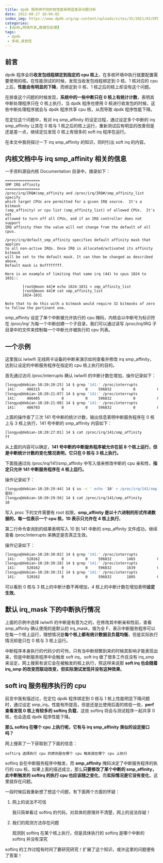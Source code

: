```yaml
---
title: dpdk 程序绑不同的核性能有明显差异问题分析
date: 2022-08-27 16:04:02
index_img: https://www.dpdk.org/wp-content/uploads/sites/35/2021/03/DPDK_logo-01-1.svg
categories:
- [dpdk,网络开发,数据包处理]
tags:
 - dpdk
 - 多核,亲核性
---
```


## 前言
dpdk 程序会将**收发包线程绑定到指定的 cpu 核上**，在多核环境中执行就要配置需要使用的核。在性能测试的时候，发现当收发包线程绑定到 0 核、1 核对应的 cpu 上后，**性能会有明显的下降**，而绑定到 0 核、1 核之后的核上却没有这个问题。

在排查这个问题的时候发现，**系统中的一些中断只在 0 核上有统计计数**，表明其中断处理程序只在 0 核上执行，当 dpdk 程序也使用 0 核进行收发包的时候，这些中断处理程序就会与 dpdk 程序共享 cpu 核，从而导致 dpdk 程序性能下降。

在定位这个问题中，有对 irq smp_affinity 的设定过程，通过设定多个中断的 irq smp_affinity 让其在 0 核与 1 核之后的核上运行，重新测试后有明显的改善但是还是差一点，继续定位发现 0 核上有很多的 soft irq 程序在运行。

在本文中我将探讨一下 irq smp_affinity 的知识，同时引出 soft irq 的内容。

## 内核文档中与 irq smp_affinity 相关的信息
一手资料源自内核 Documentation 目录中，摘录如下：

```manual
================
SMP IRQ affinity
================
/proc/irq/IRQ#/smp_affinity and /proc/irq/IRQ#/smp_affinity_list specify
which target CPUs are permitted for a given IRQ source.  It's a bitmask
(smp_affinity) or cpu list (smp_affinity_list) of allowed CPUs.  It's not
allowed to turn off all CPUs, and if an IRQ controller does not support
IRQ affinity then the value will not change from the default of all cpus.

/proc/irq/default_smp_affinity specifies default affinity mask that applies
to all non-active IRQs. Once IRQ is allocated/activated its affinity bitmask
will be set to the default mask. It can then be changed as described above.
Default mask is 0xffffffff.

Here is an example of limiting that same irq (44) to cpus 1024 to 1031::

        [root@moon 44]# echo 1024-1031 > smp_affinity_list
        [root@moon 44]# cat smp_affinity_list
        1024-1031

Note that to do this with a bitmask would require 32 bitmasks of zero
to follow the pertinent one.
```
smp_affinity 设定了单个中断被允许执行的 cpu 掩码，内核会以中断号为标识符在 /proc/irq/ 为每一个中断创建一个子目录，我们可以通过读写 /proc/irq/IRQ 子目录中的文件来控制每一个中断允许被执行的 cpu 列表。

## 一个示例
这里我以 iwlwifi 无线网卡设备的中断来演示如何查看并修改 irq smp_affinity，达到让设定的中断服务程序在指定的 cpu 核上执行的目的。

首先通过访问 /proc/interrupts 确认 iwlwifi 的中断计数在增加，操作记录如下：


```bash
[longyu@debian-10:20:20:25] 14 $ grep '141:' /proc/interrupts
 141:     486315          0          0     596832          0          0          0          0  IR-PCI-MSI 333824-edge      iwlwifi: default queue
[longyu@debian-10:20:21:07] 14 $ grep '141:' /proc/interrupts
 141:     486405          0          0     596832          0          0          0          0  IR-PCI-MSI 333824-edge      iwlwifi: default queue
[longyu@debian-10:20:21:08] 14 $ grep '141:' /proc/interrupts
 141:     486703          0          0     596832          0          0          0          0  IR-PCI-MSI 333824-edge      iwlwifi: default queue
```
上面的操作查了三次 141 号中断的统计计数，输出信息表明中断服务程序在 0 核上与 3 核上执行，141 号中断的 smp_affinity 内容如下：

```bash
[longyu@debian-10:20:27:01] 14 $ cat /proc/irq/141/smp_affinity
ff
```
从上面的内容可以确定，**141 号中断的中断服务程序被允许在前 8 个核上运行，但是中断统计计数的变化情况表明，它只在 0 核与 3 核上执行。**

下面我通过向 /proc/irq/141/smp_affinity 中写入值来修改中断的 cpu 亲和性，**指定只允许 141 中断服务程序在 4 核上运行。**

操作记录如下：
```bash
[longyu@debian-10:20:29:44] 14 $ su -c ' echo '10' > /proc/irq/141/smp_affinity'
密码：
[longyu@debian-10:20:29:56] 14 $ cat /proc/irq/141/smp_affinity
10
```
写入 proc 下的文件需要有 root 权限，**smp_affinity 是以十六进制的形式传递数据的，每一位表示一个 cpu 核，10 表示只允许在 4 核上执行**。

第二行命令查询到的结果表明写入 10 到 141 中断的 smp_affinity 文件成功，继续查看 /proc/interrupts 来确定是否真正生效。

操作记录如下：
```bash
[longyu@debian-10:20:30:02] 14 $ grep '141:' /proc/interrupts
 141:     520162          0          0     596832       1465          0          0          0  IR-PCI-MSI 333824-edge      iwlwifi: default queue
[longyu@debian-10:20:30:28] 14 $ grep '141:' /proc/interrupts
 141:     520162          0          0     596832       1639          0          0          0  IR-PCI-MSI 333824-edge      iwlwifi: default queue
[longyu@debian-10:20:30:31] 14 $ grep '141:' /proc/interrupts
 141:     520162          0          0     596832       1805          0          0          0  IR-PCI-MSI 333824-edge      iwlwifi: default queue
```
可以看到 0 核与 3 核上的中断计数不再增加，4 核上的中断计数在增加表明**设定生效**。

## 默认 irq_mask 下的中断执行情况
上面的示例中选择 iwlwifi 的中断是有意为之的，在修改其中断亲和性前，查看 smp_affinity 确认使用的是默认的 irq_mask，值为全 F，表示中断服务程序可以在每一个核上运行，理想情况是**每个核上都有统计数据且负载均衡**，但是实际执行情况却是只在 0 核与 3 核上运行。

中断程序本身执行的代码少的可怜，只有当中断频繁到来的时候其影响才能表现出来，但是中断服务程序中会触发 soft irq，soft irq 做了很多工作且没有 irq_smp 来设定，网上搜索有说它会在被触发的核上执行，照这样来说那 **soft irq 也会随着 irq_smp 的改变而联动改变，但实际测试发现并没有这种效果**。

## soft irq 服务程序执行的 cpu
前言中我有描述过，在定位 dpdk 程序绑定到 0 核与 1 核上性能明显下降问题时，通过设定 smp_irq，性能有所提高，但是还是比使用后面的核低一些，**perf 查看发现 0 核上有较多的 softirq 负载**，这些 softirq 将会与测试程序一起共享 0 核，也会造成 dpdk 程序性能下降。

**那么 softirq 在哪个 cpu 上执行呢，它有与 irq smp_affinity 类似的设定接口吗？**

网上搜索了一下获取到了下面的信息：

	softirq 选择执行 cpu 的原则是在哪个 cpu 触发就在哪个 cpu 上执行

softirq 会在中断服务程序中触发，而 **smp_affinity** 掩码决定了中断服务程序的执行的 cpu 核，如果上面的描述成立，那么**只要修改了某个中断的 smp_affinity，此中断触发的 softirq 的执行 cpu 也应该随之变化**，而**实际情况是它没有变化**，这里就存在问题。

一段时候后我重新想了想这个问题，有下面两个方面的怀疑：

1. 网上的说法不可信

	我只简单看过 softirq 的代码，对具体的原理并不清楚，网上的说法存疑！

2. 我们的观测方法存在问题

	观测到 softirq 在某个核上执行，但是具体执行的 softirq 是哪个中断的 softirq 并没有深究

softirq 的工作过程有时间了要研究研究！扩展了这个知识，或许这里的问题便有了答案！

